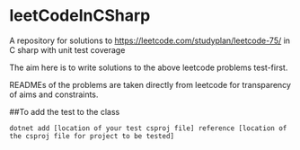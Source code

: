 # leetCodeInCSharp
A repository for solutions to https://leetcode.com/studyplan/leetcode-75/ in C sharp with unit test coverage

The aim here is to write solutions to the above leetcode problems test-first.

READMEs of the problems are taken directly from leetcode for transparency of aims and constraints.

##To add the test to the class 

```
dotnet add [location of your test csproj file] reference [location of the csproj file for project to be tested]
```